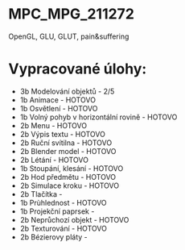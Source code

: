 # MPC_MPG_211272
OpenGL, GLU, GLUT, pain&amp;suffering

# Vypracované úlohy:	
* 3b  Modelování objektů - 2/5
*	1b  Animace - HOTOVO
*	1b  Osvětlení - HOTOVO
*	1b  Volný pohyb v horizontální rovině - HOTOVO
*	2b  Menu - HOTOVO
*	2b  Výpis textu - HOTOVO
*	2b  Ruční svítilna - HOTOVO
*	2b  Blender model - HOTOVO
*	2b  Létání - HOTOVO
*	1b  Stoupání, klesání - HOTOVO
*	2b  Hod předmětu - HOTOVO
*	2b  Simulace kroku - HOTOVO
*	2b  Tlačítka -
*	1b  Prùhlednost - HOTOVO
*	1b  Projekční paprsek - 
*	2b  Neprůchozí objekt - HOTOVO
*	2b  Texturování - HOTOVO
*	2b  Bézierovy pláty - 
